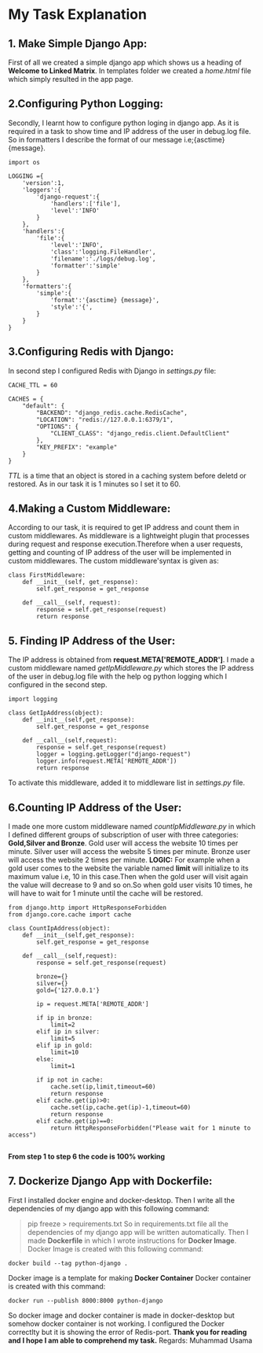 # My Task Explanation
## 1. Make Simple Django App:
First of all we created a simple django app which shows us a heading of **Welcome to Linked Matrix**. In templates folder we created a *home.html* file which simply resulted in the app page.

## 2.Configuring Python Logging:
Secondly, I learnt how to configure python loging in django app. As it is required in a task to show time and IP address of the user in debug.log file. So in formatters I describe the format of our message i.e;{asctime} {message}.
```
import os

LOGGING ={
    'version':1,
    'loggers':{
        'django-request':{
            'handlers':['file'],
            'level':'INFO'
        }
    },
    'handlers':{
        'file':{
            'level':'INFO',
            'class':'logging.FileHandler',
            'filename':'./logs/debug.log',
            'formatter':'simple'
        }
    },
    'formatters':{
        'simple':{
            'format':'{asctime} {message}',
            'style':'{',
        }
    }
}
```
## 3.Configuring Redis with Django:
In second step I configured Redis with Django in *settings.py* file:
```
CACHE_TTL = 60

CACHES = {
    "default": {
        "BACKEND": "django_redis.cache.RedisCache",
        "LOCATION": "redis://127.0.0.1:6379/1",
        "OPTIONS": {
            "CLIENT_CLASS": "django_redis.client.DefaultClient"
        },
        "KEY_PREFIX": "example"
    }
}
```
*TTL* is a time that an object is stored in a caching system before deletd or restored. As in our task it is 1 minutes so I set it to 60.
## 4.Making a Custom Middleware:
According to our task, it is required to get IP address and count them in custom middlewares. As middleware is a lightweight plugin that processes during request and response execution.Therefore when a user requests, getting and counting of IP address of the user will be implemented in custom middlewares.
The custom middleware'syntax is given as:
```
class FirstMiddleware:  
    def __init__(self, get_response):  
        self.get_response = get_response  
      
    def __call__(self, request):  
        response = self.get_response(request)  
        return response
```
## 5. Finding IP Address of the User:
The IP address is obtained from **request.META['REMOTE_ADDR']**.
I made a custom middleware named *getIpMiddleware.py* which stores the IP address of the user in debug.log file with the help og python logging which I configured in the second step.
```
import logging

class GetIpAddress(object):
    def __init__(self,get_response):
        self.get_response = get_response
             
    def __call__(self,request):
        response = self.get_response(request)
        logger = logging.getLogger("django-request")
        logger.info(request.META['REMOTE_ADDR'])
        return response
```
To activate this middleware, added it to middleware list in *settings.py* file.
## 6.Counting IP Address of the User:
I made one more custom middleware named *countIpMiddleware.py* in which I defined different groups of subscription of user with three categories:
**Gold,Silver and Bronze**.
Gold user will access the website 10 times per minute.
Silver user will access the website 5 times per minute.
Bronze user will access the website 2 times per minute.
**LOGIC:** For example when a gold user comes to the website the variable named **limit** will initialize to its maximum value i.e, 10 in this case.Then when the gold user will visit again the value will decrease to 9 and so on.So when gold user visits  10 times, he will have to wait for 1 minute until the cache will be restored.
```
from django.http import HttpResponseForbidden
from django.core.cache import cache

class CountIpAddress(object):
    def __init__(self,get_response):
        self.get_response = get_response

    def __call__(self,request):
        response = self.get_response(request)
        
        bronze={}
        silver={}
        gold={'127.0.0.1'}

        ip = request.META['REMOTE_ADDR']
        
        if ip in bronze:
            limit=2
        elif ip in silver:
            limit=5
        elif ip in gold:
            limit=10
        else:
            limit=1
            
        if ip not in cache:
            cache.set(ip,limit,timeout=60)
            return response
        elif cache.get(ip)>0:
            cache.set(ip,cache.get(ip)-1,timeout=60)
            return response
        elif cache.get(ip)==0:
            return HttpResponseForbidden("Please wait for 1 minute to access")
        
```
**From step 1 to step 6 the code is 100% working**
## 7. Dockerize Django App with Dockerfile:
First I installed docker engine and docker-desktop.
Then I write all the dependencies of my django app with this following command:
> pip freeze > requirements.txt
So in requirements.txt file all the dependencies of my django app will be written automatically.
Then I made **Dockerfile** in which I wrote instructions for **Docker Image**.
Docker Image is created with this following command:
```
docker build --tag python-django .
``` 
Docker image is a template for making **Docker Container**
Docker container is created with this command:
```
docker run --publish 8000:8000 python-django
```
So docker image and docker container is made in docker-desktop but somehow docker container is not working. I configured the Docker correctlty but it is showing the error of Redis-port. 
**Thank you for reading and I hope I am able to comprehend my task.**
Regards:
Muhammad Usama
